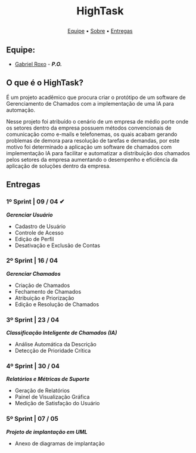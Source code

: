 # <p align=center> HighTask
<p align="center">
   <a href="#equipe">Equipe</a> •
   <a href="#o-que-é-o-hightask">Sobre</a> •
   <a href="#entregas">Entregas</a>
</p>

## Equipe:
- [Gabriel Roxo](https://github.com/Kanekovisks) - ***P.O.***

## O que é o HighTask?
É um projeto acadêmico que procura criar o protótipo de um software de Gerenciamento de Chamados com a implementação de uma IA para automação. 

Nesse projeto foi atribuído o cenário de um empresa de médio porte onde os setores dentro da empresa possuem métodos convencionais de comunicação como e-mails e telefonemas, os quais acabam gerando problemas de demora para resolução de tarefas e demandas, por este motivo foi determinado a aplicação um software de chamados com implementação IA para facilitar e automatizar a distribuição dos chamados pelos setores da empresa aumentando o desempenho e eficiência da aplicação de soluções dentro da empresa. 

## Entregas
### 1º Sprint | 09 / 04 ✔
***Gerenciar Usuário***
   - Cadastro de Usuário
   - Controle de Acesso
   - Edição de Perfil
   - Desativação e Exclusão de Contas

### 2º Sprint | 16 / 04 
***Gerenciar Chamados***
   - Criação de Chamados
   - Fechamento de Chamados
   - Atribuição e Priorização
   - Edição e Resolução de Chamados
 
### 3º Sprint | 23 / 04 
***Classificação Inteligente de Chamados (IA)***
   - Análise Automática da Descrição
   - Detecção de Prioridade Crítica

### 4º Sprint | 30 / 04 
***Relatórios e Métricas de Suporte***
   - Geração de Relatórios
   - Painel de Visualização Gráfica
   - Medição de Satisfação do Usuário

### 5º Sprint | 07 / 05 
***Projeto de implantação em UML***
   - Anexo de diagramas de implantação
